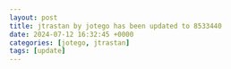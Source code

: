 ```yaml
---
layout: post
title: jtrastan by jotego has been updated to 8533440
date: 2024-07-12 16:32:45 +0000
categories: [jotego, jtrastan]
tags: [update]
---
```


